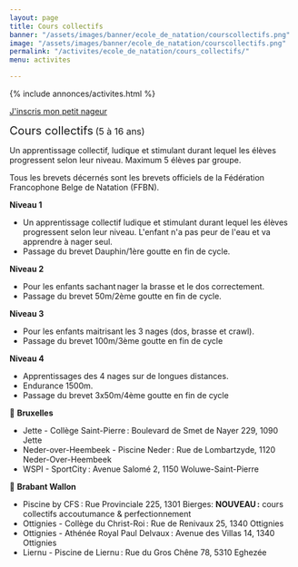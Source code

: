 ```yaml
---
layout: page
title: Cours collectifs
banner: "/assets/images/banner/ecole_de_natation/courscollectifs.png"
image: "/assets/images/banner/ecole_de_natation/courscollectifs.png"
permalink: "/activites/ecole_de_natation/cours_collectifs/"
menu: activites

---
```

{% include annonces/activites.html %}

<div class="d-flex justify-content-center mb-3">
<a href="https://www12.iclub.be/myiclub3_CFS_register.asp?ClubID=559&LG=FR&Categorie=5" class="btn btn-info-filled" target="_blank">J'inscris mon petit nageur</a>
</div>

<span style="font-size:20px;">Cours collectifs</span> <span style="font-size:16px">(5 à 16 ans)</span>

Un apprentissage collectif, ludique et stimulant durant lequel les élèves progressent selon leur niveau. Maximum 5 élèves par groupe.

Tous les brevets décernés sont les brevets officiels de la Fédération Francophone Belge de Natation (FFBN).

**Niveau 1**
* Un apprentissage collectif ludique et stimulant durant lequel les élèves progressent selon leur niveau. L'enfant n'a pas peur de l'eau et va apprendre à nager seul. 
* Passage du brevet Dauphin/1ère goutte en fin de cycle.  

**Niveau 2**
* Pour les enfants sachant nager la brasse et le dos correctement. 
* Passage du brevet 50m/2ème goutte en fin de cycle.  

**Niveau 3**
* Pour les enfants maitrisant les 3 nages (dos, brasse et crawl). 
* Passage du brevet 100m/3ème goutte en fin de cycle   

**Niveau 4**
* Apprentissages des 4 nages sur de longues distances. 
* Endurance 1500m. 
* Passage du brevet 3x50m/4ème goutte en fin de cycle  

📍 **Bruxelles**  
* Jette - Collège Saint-Pierre : Boulevard de Smet de Nayer 229, 1090 Jette <br>
* Neder-over-Heembeek - Piscine Neder : Rue de Lombartzyde, 1120 Neder-Over-Heembeek <br>
* WSPI - SportCity : Avenue Salomé 2, 1150 Woluwe-Saint-Pierre 

📍 **Brabant Wallon**
* Piscine by CFS : Rue Provinciale 225, 1301 Bierges: **NOUVEAU :** cours collectifs accoutumance & perfectionnement 
* Ottignies - Collège du Christ-Roi : Rue de Renivaux 25, 1340 Ottignies 
* Ottignies - Athénée Royal Paul Delvaux : Avenue des Villas 14, 1340 Ottignies 
* Liernu - Piscine de Liernu : Rue du Gros Chêne 78, 5310 Eghezée 